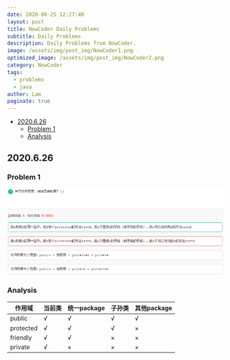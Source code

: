 ```yaml
---
date: 2020-06-25 12:27:40
layout: post
title: NowCoder Daily Problems
subtitle: Daily Problems
description: Daily Problems from NowCoder.
image: /assets/img/post_img/NowCoder1.png
optimized_image: /assets/img/post_img/NowCoder2.png
category: NowCoder
tags:
  - problems
  - java
author: Lam
paginate: true
---
```


* [2020\.6\.26](#2020626)
  * [Problem 1](#problem-1)
  * [Analysis](#analysis)

## 2020.6.26

### Problem 1
![image](/assets/img/nowcoder_img/20200626_1.png)

### Analysis

<table>
  <thead>
    <tr>
      <th>作用域</th>
      <th>当前类</th>
      <th>统一package</th>
      <th>子孙类</th>
      <th>其他package</th>
    </tr>
  </thead>
    <tbody>
    <tr>
      <td>public</td>
      <td>√</td>
      <td>√</td>
      <td>√</td>
      <td>√</td>
    </tr>
    <tr>
      <td>protected</td>
      <td>√</td>
      <td>√</td>
      <td>√</td>
      <td>×</td>
    </tr>
    <tr>
      <td>friendly</td>
      <td>√</td>
      <td>√</td>
      <td>×</td>
      <td>×</td>
    </tr>
    <tr>
      <td>private</td>
      <td>√</td>
      <td>×</td>
      <td>×</td>
      <td>×</td>
    </tr>
  </tbody>
</table>
